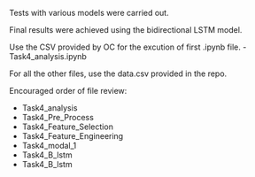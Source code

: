 Tests with various models were carried out.

Final results were achieved using the bidirectional LSTM model.

Use the CSV provided by OC for the excution of first .ipynb file. - Task4_analysis.ipynb

For all the other files, use the data.csv provided in the repo.

Encouraged order of file review:
- Task4_analysis
- Task4_Pre_Process
- Task4_Feature_Selection
- Task4_Feature_Engineering
- Task4_modal_1
- Task4_B_lstm
- Task4_B_lstm
